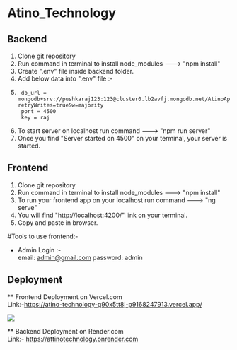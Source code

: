 # Atino_Technology


## Backend ##

1. Clone git repository
2. Run command in terminal to install node_modules --->   "npm install"
3. Create ".env" file inside backend folder.
4. Add below data into ".env" file :- 
5.      db_url = mongodb+srv://pushkaraj123:123@cluster0.lb2avfj.mongodb.net/AtinoApp?retryWrites=true&w=majority
        port = 4500
        key = raj

5. To start server on localhost run command   --->   "npm run server"
6. Once you find "Server started on 4500" on your terminal, your server is started.


## Frontend ##

1. Clone git repository
2. Run command in terminal to install node_modules --->   "npm install"
3. To run your frontend app on your localhost run command --->  "ng serve"
4. You will find "http://localhost:4200/" link on your terminal.
5. Copy and paste in browser.

#Tools to use frontend:-

* Admin Login :-   
    email: admin@gmail.com
    password: admin
    
    
    
## Deployment ##

** Frontend Deployment on Vercel.com   
        Link:-https://atino-technology-g90x5tt8j-p9168247913.vercel.app/


![](image.png)
        

** Backend Deployment on Render.com     
        Link:- https://attinotechnology.onrender.com
